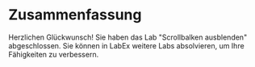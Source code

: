 # Zusammenfassung

Herzlichen Glückwunsch! Sie haben das Lab "Scrollbalken ausblenden" abgeschlossen. Sie können in LabEx weitere Labs absolvieren, um Ihre Fähigkeiten zu verbessern.
